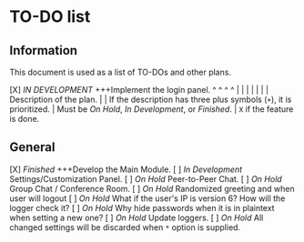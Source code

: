 # TO-DO list
## Information
This document is used as a list of TO-DOs and other plans.

 [X] _IN DEVELOPMENT_ +++Implement the login panel.
  ^       ^            ^           ^
  |       |            |           |
  |       |            | Description of the plan.
  |       | If the description has three plus symbols (`+`), it is prioritized.
  |      Must be _On Hold_, _In Development_, or _Finished_.
  |
  ``X`` if the feature is done.





## General
[X] _Finished_ +++Develop the Main Module.
[ ] _In Development_ Settings/Customization Panel.
[ ] _On Hold_ Peer-to-Peer Chat.
[ ] _On Hold_ Group Chat / Conference Room.
[ ] _On Hold_ Randomized greeting and when user will logout
[ ] _On Hold_ What if the user's IP is version 6? How will the logger check it?
[ ] _On Hold_ Why hide passwords when it is in plaintext when setting a new one?
[ ] _On Hold_ Update loggers.
[ ] _On Hold_ All changed settings will be discarded when `*` option is supplied.